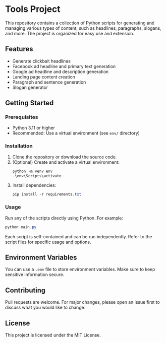 # Tools Project

This repository contains a collection of Python scripts for generating and managing various types of content, such as headlines, paragraphs, slogans, and more. The project is organized for easy use and extension.

## Features
- Generate clickbait headlines
- Facebook ad headline and primary text generation
- Google ad headline and description generation
- Landing page content creation
- Paragraph and sentence generation
- Slogan generator

## Getting Started

### Prerequisites
- Python 3.11 or higher
- Recommended: Use a virtual environment (see `env/` directory)

### Installation
1. Clone the repository or download the source code.
2. (Optional) Create and activate a virtual environment:
   ```powershell
   python -m venv env
   .\env\Scripts\activate
   ```
3. Install dependencies:
   ```powershell
   pip install -r requirements.txt
   ```

### Usage
Run any of the scripts directly using Python. For example:
```powershell
python main.py
```

Each script is self-contained and can be run independently. Refer to the script files for specific usage and options.

## Environment Variables
You can use a `.env` file to store environment variables. Make sure to keep sensitive information secure.

## Contributing
Pull requests are welcome. For major changes, please open an issue first to discuss what you would like to change.

## License
This project is licensed under the MIT License.
